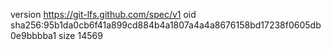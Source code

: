 version https://git-lfs.github.com/spec/v1
oid sha256:95b1da0cb6f41a899cd884b4a1807a4a4a8676158bd17238f0605db0e9bbbba1
size 14569
